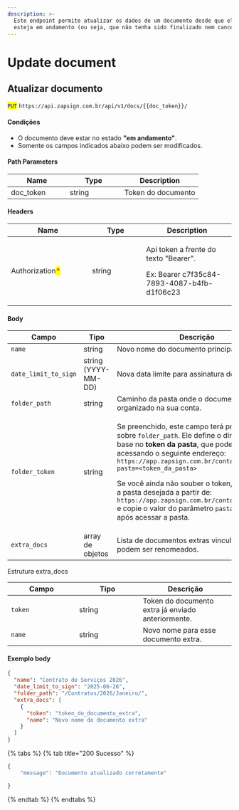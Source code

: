 ```yaml
---
description: >-
  Este endpoint permite atualizar os dados de um documento desde que ele ainda
  esteja em andamento (ou seja, que não tenha sido finalizado nem cancelado).
---
```


# Update document

## Atualizar documento

<mark style="color:blue;">`PUT`</mark> `https://api.zapsign.com.br/api/v1/docs/{{doc_token}}/`

#### Condições

* O documento deve estar no estado **"em andamento"**.
* Somente os campos indicados abaixo podem ser modificados.

#### Path Parameters

<table><thead><tr><th width="116.28765869140625">Name</th><th width="106.6824951171875">Type</th><th>Description</th></tr></thead><tbody><tr><td>doc_token</td><td>string</td><td>Token do documento</td></tr></tbody></table>

#### Headers

<table><thead><tr><th width="166.25921630859375">Name</th><th width="105.82525634765625">Type</th><th>Description</th></tr></thead><tbody><tr><td>Authorization<mark style="color:red;">*</mark></td><td>string</td><td><p>Api token a frente do texto "Bearer". </p><p>Ex: Bearer c7f35c84-7893-4087-b4fb-d1f06c23</p></td></tr></tbody></table>

#### Body

<table><thead><tr><th width="168.664794921875">Campo</th><th width="108.22021484375">Tipo</th><th>Descrição</th></tr></thead><tbody><tr><td><code>name</code></td><td>string</td><td>Novo nome do documento principal.</td></tr><tr><td><code>date_limit_to_sign</code></td><td>string (YYYY-MM-DD)</td><td>Nova data limite para assinatura do documento.</td></tr><tr><td><code>folder_path</code></td><td>string</td><td>Caminho da pasta onde o documento será organizado na sua conta.</td></tr><tr><td><code>folder_token</code></td><td>string</td><td><p>Se preenchido, este campo terá prioridade sobre <code>folder_path</code>. Ele define o diretório com base no <strong>token da pasta</strong>, que pode ser obtido acessando o seguinte endereço:<br><code>https://app.zapsign.com.br/conta/documentos?pasta=&#x3C;token_da_pasta></code></p><p>Se você ainda não souber o token, navegue até a pasta desejada a partir de:<br><code>https://app.zapsign.com.br/conta/documentos</code><br>e copie o valor do parâmetro <code>pasta</code> na URL após acessar a pasta.</p></td></tr><tr><td><code>extra_docs</code></td><td>array de objetos</td><td>Lista de documentos extras vinculados que podem ser renomeados.</td></tr></tbody></table>

Estrutura extra\_docs

<table><thead><tr><th width="137.2222900390625">Campo</th><th width="127.2088623046875">Tipo</th><th>Descrição</th></tr></thead><tbody><tr><td><code>token</code></td><td>string</td><td>Token do documento extra já enviado anteriormente.</td></tr><tr><td><code>name</code></td><td>string</td><td>Novo nome para esse documento extra.</td></tr></tbody></table>

#### Exemplo body

```json
{
  "name": "Contrato de Serviços 2026",
  "date_limit_to_sign": "2025-06-26",
  "folder_path": "/Contratos/2026/Janeiro/",
  "extra_docs": [
    {
      "token": "token_do_documento_extra",
      "name": "Novo nome do documento extra"
    }
  ]
}

```

{% tabs %}
{% tab title="200 Sucesso" %}
```javascript
{
    "message": "Documento atualizado corretamente"

}
```
{% endtab %}
{% endtabs %}
